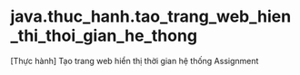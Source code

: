 # java.thuc_hanh.tao_trang_web_hien_thi_thoi_gian_he_thong
[Thực hành] Tạo trang web hiển thị thời gian hệ thống Assignment
